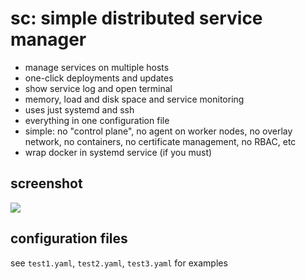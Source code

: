 # sc: simple distributed service manager

- manage services on multiple hosts
- one-click deployments and updates
- show service log and open terminal
- memory, load and disk space and service monitoring
- uses just systemd and ssh
- everything in one configuration file
- simple: no "control plane", no agent on worker nodes, no overlay network, no containers, no certificate management, no RBAC, etc
- wrap docker in systemd service (if you must)

## screenshot

<img src="https://i.imgur.com/ECjHDn7.png">

## configuration files

see `test1.yaml`, `test2.yaml`, `test3.yaml` for examples
